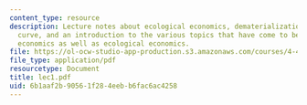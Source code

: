```yaml
---
content_type: resource
description: Lecture notes about ecological economics, dematerialization, Kuznets
  curve, and an introduction to the various topics that have come to be known as environmental
  economics as well as ecological economics.
file: https://ol-ocw-studio-app-production.s3.amazonaws.com/courses/4-406-ecologies-of-construction-spring-2007/6b1aaf2b90561f284eebb6fac6ac4258_lec1.pdf
file_type: application/pdf
resourcetype: Document
title: lec1.pdf
uid: 6b1aaf2b-9056-1f28-4eeb-b6fac6ac4258
---
```

